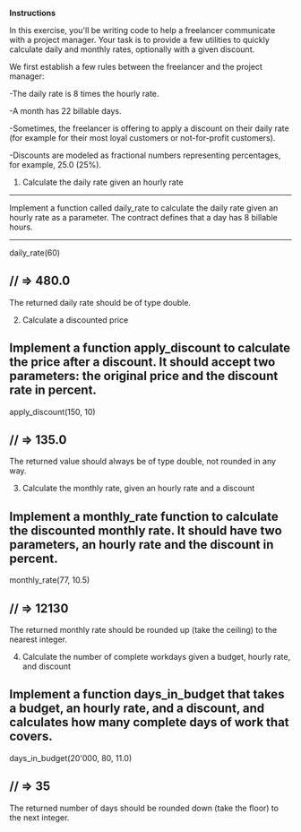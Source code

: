 **Instructions**

In this exercise, you'll be writing code to help a freelancer communicate with a project manager. Your task is to provide a few utilities to quickly calculate daily and monthly rates, optionally with a given discount.

We first establish a few rules between the freelancer and the project manager:

-The daily rate is 8 times the hourly rate.

-A month has 22 billable days.

-Sometimes, the freelancer is offering to apply a discount on their daily rate (for example for their most loyal customers or not-for-profit customers).

-Discounts are modeled as fractional numbers representing percentages, for example, 25.0 (25%).

1. Calculate the daily rate given an hourly rate
------------------------------
Implement a function called daily_rate to calculate the daily rate given an hourly rate as a parameter. The contract defines that a day has 8 billable hours.

------------------------------
daily_rate(60)

// => 480.0
------------------------------
The returned daily rate should be of type double.

2. Calculate a discounted price

Implement a function apply_discount to calculate the price after a discount. It should accept two parameters: the original price and the discount rate in percent.
------------------------------
apply_discount(150, 10)

// => 135.0
------------------------------
The returned value should always be of type double, not rounded in any way.

3. Calculate the monthly rate, given an hourly rate and a discount
   
Implement a monthly_rate function to calculate the discounted monthly rate. It should have two parameters, an hourly rate and the discount in percent.
------------------------------
monthly_rate(77, 10.5)

// => 12130
------------------------------
The returned monthly rate should be rounded up (take the ceiling) to the nearest integer.

4. Calculate the number of complete workdays given a budget, hourly rate, and discount
   
Implement a function days_in_budget that takes a budget, an hourly rate, and a discount, and calculates how many complete days of work that covers.
------------------------------
days_in_budget(20'000, 80, 11.0)

// => 35
------------------------------
The returned number of days should be rounded down (take the floor) to the next integer.
